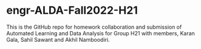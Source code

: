 # engr-ALDA-Fall2022-H21
This is the GitHub repo for homework collaboration and submission of Automated Learning and Data Analysis for Group H21 with members, Karan Gala, Sahil Sawant and Akhil Namboodiri.
